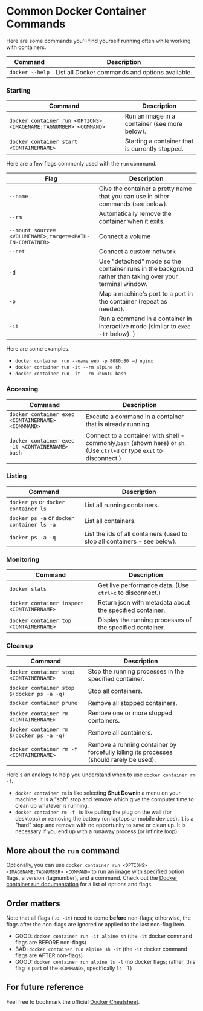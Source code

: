 # Common Docker Container Commands

Here are some commands you'll find yourself running often while working with
containers. 

| Command                           | Description                                                              |
| --------------------------------- | ------------------------------------------------------------------------ |
| `docker --help`                   | List all Docker commands and options available.                          |

### Starting

| Command                           | Description                                                              |
| --------------------------------- | ------------------------------------------------------------------------ |
| `docker container run <OPTIONS> <IMAGENAME:TAGNUMBER> <COMMAND>` | Run an image in a container (see more below). |
| `docker container start <CONTAINERNAME>` | Starting a container that is currently stopped. |

Here are a few flags commonly used with the `run` command.

| Flag                              | Description                                                              |
| --------------------------------- | ------------------------------------------------------------------------ |
| `--name` | Give the container a pretty name that you can use in other commands (see below). |
| `--rm` | Automatically remove the container when it exits. |
| `--mount source=<VOLUMENAME>,target=<PATH-IN-CONTAINER>` | Connect a volume |
| `--net` | Connect a custom network |
| `-d` | Use "detached" mode so the container runs in the background rather than taking over your terminal window. |
| `-p` | Map a machine's port to a port in the container (repeat as needed). |
| `-it` | Run a command in a container in interactive mode (similar to `exec -it` below). }

Here are some examples.

* `docker container run --name web -p 8080:80 -d nginx`
* `docker container run -it --rm alpine sh`
* `docker container run -it --rm ubuntu bash`

### Accessing

| Command                           | Description                                                              |
| --------------------------------- | ------------------------------------------------------------------------ |
| `docker container exec <CONTAINERNAME> <COMMMAND>` | Execute a command in a container that is already running. |
| `docker container exec -it <CONTAINERNAME> bash` | Connect to a container with shell - commonly,`bash` (shown here) or `sh`. (Use `ctrl+d` or type `exit` to disconnect.) |

### Listing

| Command                           | Description                                                              |
| --------------------------------- | ------------------------------------------------------------------------ |
| `docker ps` or `docker container ls` | List all running containers.                                          |
| `docker ps -a` or `docker container ls -a` | List all containers.                                            |
| `docker ps -a -q`                 | List the ids of all containers (used to stop all containers - see below). |

### Monitoring

| Command                           | Description                                                              |
| --------------------------------- | ------------------------------------------------------------------------ |
| `docker stats`                    | Get live performance data. (Use `ctrl+c` to disconnect.)                 |
| `docker container inspect <CONTAINERNAME>`  | Return json with metadata about the specified container.                 |
| `docker container top <CONTAINERNAME>`      | Display the running processes of the specified container.                |

### Clean up

| Command                           | Description                                                              |
| --------------------------------- | ------------------------------------------------------------------------ |
| `docker container stop <CONTAINERNAME>`     | Stop the running processes in the specified container.         |
| `docker container stop $(docker ps -a -q)`  | Stop all containers.                                           |
| `docker container prune`                    | Remove all stopped containers.                                 |
| `docker container rm <CONTAINERNAME>`       | Remove one or more stopped containers.                         |
| `docker container rm $(docker ps -a -q)`       | Remove all containers.                         |
| `docker container rm -f <CONTAINERNAME>`    | Remove a running container by forcefully killing its processes (should rarely be used). |

Here's an analogy to help you understand when to use `docker container rm -f`.

* `docker container rm` is like selecting **Shut Down**in a menu on your 
  machine. It is a "soft" stop and remove which give the computer time to clean 
  up whatever is running.
* `docker container rm -f ` is like pulling the plug on the wall (for desktops) 
  or removing the battery (on laptops or mobile devices). It is a "hard" stop 
  and remove with no opportunity to save or clean up. It is necessary if you
  end up with a runaway process (or infinite loop).

## More about the `run` command

Optionally, you can use 
`docker container run <OPTIONS> <IMAGENAME:TAGNUMBER> <COMMAND>` to run an image 
with specified option flags, a version (tagnumber), and a command. Check
out the [Docker container run documentation][run-docs] for a list of options and 
flags.

## Order matters

Note that all flags (i.e. `-it`) need to come **before** non-flags; otherwise,
the flags after the non-flags are ignored or applied to the last non-flag item.

* GOOD: `docker container run -it alpine sh`
  (the `-it` docker command flags are BEFORE non-flags)
* BAD: `docker container run alpine sh -it`
  (the `-it` docker command flags are AFTER non-flags)
* GOOD: `docker container run alpine ls -l`
  (no docker flags; rather, this flag is part of the `<COMMAND>`, 
   specifically `ls -l`)

## For future reference

Feel free to bookmark the official [Docker Cheatsheet][docker-cheat].


[run-docs]: https://docs.docker.com/engine/reference/commandline/container_run/
[docker-cheat]: https://www.docker.com/sites/default/files/Docker_CheatSheet_08.09.2016_0.pdf